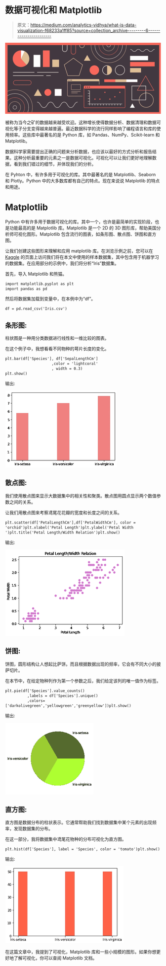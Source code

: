 # 数据可视化和 Matplotlib

> 原文：<https://medium.com/analytics-vidhya/what-is-data-visualization-f68233a1ff85?source=collection_archive---------6----------------------->

![](img/b39aa190f01de68333fb6af2e638d188.png)

被称为当今之矿的数据越来越受欢迎。这种增长使得数据分析、数据清理和数据可视化等子分支变得越来越普遍。最近数据科学的流行同样影响了编程语言和库的使用频率。这些库中最著名的是 Python 库，如 Pandas、NumPy、Scikit-learn 和 Matplotlib。

数据科学家需要提出正确的问题来分析数据，也应该以最好的方式分析和报告结果。这种分析最重要的元素之一是数据可视化。可视化可以让我们更好地理解数据，看到我们错过的细节，并体现我们的分析。

在 Pyhton 中，有许多用于可视化的库。其中最著名的是 Matplotlib、Seaborn 和 Plotly。Python 中的大多数库都有自己的特点。现在来说说 Matplotlib 的特点和用途。

# Matplotlib

Python 中有许多用于数据可视化的库。其中一个，也许是最简单的实现阶段，也是功能最高的是 Matplotlib 库。Matplotlib 是一个 2D 的 3D 图形库，帮助美国分析师可视化图形。Matplotlib 包含流行的图表，如条形图、散点图、饼图和直方图。

让我们创建这些图形来理解和应用 matplotlib 库。在浏览示例之前，您可以在 [Kaggle](https://www.kaggle.com/uciml/iris) 的页面上访问我们将在本文中使用的样本数据集，其中包含用于机器学习的数据集。在应用部分的示例中，我们将分析“Iris”数据集。

首先，导入 Matplotlib 和熊猫。

```
import matplotlib.pyplot as plt
import pandas as pd
```

然后将数据集加载到变量中，在本例中为“df”。

```
df = pd.read_csv('Iris.csv')
```

## 条形图:

柱状图是一种用分类数据进行线性和一维比较的图表。

在这个例子中，我想看看不同物种的萼片长度的变化。

```
plt.bar(df['Species'], df['SepalLengthCm']
                     ,color = 'lightcoral'
                     , width = 0.3)  
plt.show() 
```

输出:

![](img/497cee7ae88ab1759707120f2f5b63be.png)

## 散点图:

我们使用散点图来显示大数据集中的相关性和聚类。散点图用圆点显示两个数值参数之间的关系。

让我们用散点图来考察鸢尾花花瓣的宽度和长度之间的关系。

```
plt.scatter(df['PetalLengthCm'],df['PetalWidthCm'], color = 'orchid')plt.xlabel('Petal Length')plt.ylabel('Petal Width ')plt.title('Petal Length/Width Relation')plt.show()
```

输出:

![](img/98d1760f228066e93c22f84844ff7f6a.png)

## 饼图:

饼图，圆形结构让人想起比萨饼。而且根据数据出现的频率，它会有不同大小的披萨切片。

在本节中，在给定物种列作为第一个参数之后，我们给定该列的唯一值作为标签。

```
plt.pie(df['Species'].value_counts()
          ,labels = df['Species'].unique()
          ,colors= ['darkolivegreen','yellowgreen','greenyellow'])plt.show()
```

输出:

![](img/796b117d9c502999704d8913653dcea5.png)

## 直方图:

直方图是数据分布的柱状表示。它通常帮助我们找到数据集中某个元素的出现频率，发现数据集的分布。

在这一部分，我将数据集中鸢尾花物种的分布可视化为直方图。

```
plt.hist(df['Species'], label = 'Species', color = 'tomato')plt.show()
```

输出:

![](img/b440618dc9fec200f35515742c901075.png)

在这篇文章中，我提到了可视化，Matplotlib 库和一些小规模的图形。如果你想更好地了解可视化，你可以查阅 Matplotlib 文档。